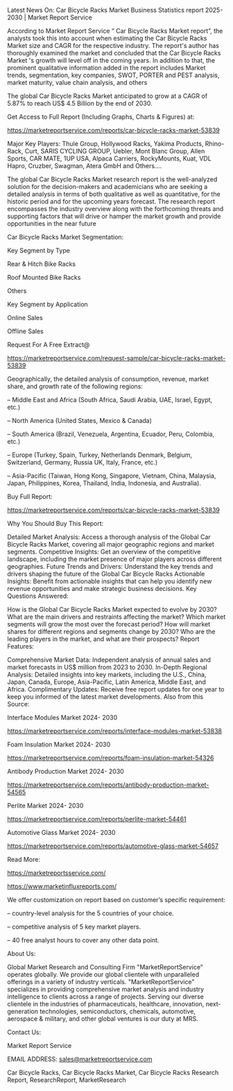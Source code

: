 Latest News On: Car Bicycle Racks Market Business Statistics report 2025-2030 | Market Report Service

According to Market Report Service “ Car Bicycle Racks Market report”, the analysts took this into account when estimating the Car Bicycle Racks Market size and CAGR for the respective industry. The report's author has thoroughly examined the market and concluded that the Car Bicycle Racks Market 's growth will level off in the coming years. In addition to that, the prominent qualitative information added in the report includes Market trends, segmentation, key companies, SWOT, PORTER and PEST analysis, market maturity, value chain analysis, and others

The global Car Bicycle Racks Market anticipated to grow at a CAGR of 5.87% to reach US$ 4.5 Billion by the end of 2030.

Get Access to Full Report (Including Graphs, Charts & Figures) at:

https://marketreportservice.com/reports/car-bicycle-racks-market-53839

Major Key Players: Thule Group, Hollywood Racks, Yakima Products, Rhino-Rack, Curt, SARIS CYCLING GROUP, Uebler, Mont Blanc Group, Allen Sports, CAR MATE, 1UP USA, Alpaca Carriers, RockyMounts, Kuat, VDL Hapro, Cruzber, Swagman, Atera GmbH and Others….

The global Car Bicycle Racks Market research report is the well-analyzed solution for the decision-makers and academicians who are seeking a detailed analysis in terms of both qualitative as well as quantitative, for the historic period and for the upcoming years forecast. The research report encompasses the industry overview along with the forthcoming threats and supporting factors that will drive or hamper the market growth and provide opportunities in the near future

Car Bicycle Racks Market Segmentation:

Key Segment by Type

Rear & Hitch Bike Racks

Roof Mounted Bike Racks

Others

Key Segment by Application

Online Sales

Offline Sales

Request For A Free Extract@

https://marketreportservice.com/request-sample/car-bicycle-racks-market-53839

Geographically, the detailed analysis of consumption, revenue, market share, and growth rate of the following regions:

– Middle East and Africa (South Africa, Saudi Arabia, UAE, Israel, Egypt, etc.)

– North America (United States, Mexico & Canada)

– South America (Brazil, Venezuela, Argentina, Ecuador, Peru, Colombia, etc.)

– Europe (Turkey, Spain, Turkey, Netherlands Denmark, Belgium, Switzerland, Germany, Russia UK, Italy, France, etc.)

– Asia-Pacific (Taiwan, Hong Kong, Singapore, Vietnam, China, Malaysia, Japan, Philippines, Korea, Thailand, India, Indonesia, and Australia).

Buy Full Report:

https://marketreportservice.com/reports/car-bicycle-racks-market-53839

Why You Should Buy This Report:

Detailed Market Analysis: Access a thorough analysis of the Global Car Bicycle Racks Market, covering all major geographic regions and market segments.
Competitive Insights: Get an overview of the competitive landscape, including the market presence of major players across different geographies.
Future Trends and Drivers: Understand the key trends and drivers shaping the future of the Global Car Bicycle Racks
Actionable Insights: Benefit from actionable insights that can help you identify new revenue opportunities and make strategic business decisions.
Key Questions Answered:

How is the Global Car Bicycle Racks Market expected to evolve by 2030?
What are the main drivers and restraints affecting the market?
Which market segments will grow the most over the forecast period?
How will market shares for different regions and segments change by 2030?
Who are the leading players in the market, and what are their prospects?
Report Features:

Comprehensive Market Data: Independent analysis of annual sales and market forecasts in US$ million from 2023 to 2030.
In-Depth Regional Analysis: Detailed insights into key markets, including the U.S., China, Japan, Canada, Europe, Asia-Pacific, Latin America, Middle East, and Africa.
Complimentary Updates: Receive free report updates for one year to keep you informed of the latest market developments.
Also from this Source:

Interface Modules Market 2024- 2030

https://marketreportservice.com/reports/interface-modules-market-53838

Foam Insulation Market 2024- 2030

https://marketreportservice.com/reports/foam-insulation-market-54326

Antibody Production Market 2024- 2030

https://marketreportservice.com/reports/antibody-production-market-54565

Perlite Market 2024- 2030

https://marketreportservice.com/reports/perlite-market-54461

Automotive Glass Market 2024- 2030

https://marketreportservice.com/reports/automotive-glass-market-54657

Read More:

https://marketreportsservice.com/

https://www.marketinfluxreports.com/

We offer customization on report based on customer’s specific requirement:

– country-level analysis for the 5 countries of your choice.

– competitive analysis of 5 key market players.

– 40 free analyst hours to cover any other data point.

About Us:

Global Market Research and Consulting Firm "MarketReportService" operates globally. We provide our global clientele with unparalleled offerings in a variety of industry verticals. "MarketReportService" specializes in providing comprehensive market analysis and industry intelligence to clients across a range of projects. Serving our diverse clientele in the industries of pharmaceuticals, healthcare, innovation, next-generation technologies, semiconductors, chemicals, automotive, aerospace & military, and other global ventures is our duty at MRS.

Contact Us:

Market Report Service

EMAIL ADDRESS: sales@marketreportservice.com

Car Bicycle Racks, Car Bicycle Racks Market, Car Bicycle Racks Research Report, ResearchReport, MarketResearch

